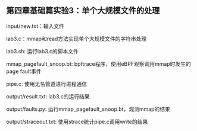 ## 第四章基础篇实验3：单个大规模文件的处理

input/new.txt：输入文件

lab3.c：mmap和read方法实现单个大规模文件的字符串处理

lab3.sh: 运行lab3.c的脚本文件

mmap_pagefault_snoop.bt: bpftrace程序，使用eBPF观察调用mmap时发生的page fault事件

pipe.c: 使用无名管道进行进程通信

output/result.txt: lab3.c的运行结果

output/faults.py: 运行mmap_pagefault_snoop.bt，观测mmap的结果

output/straceout.txt: 使用strace统计pipe.c调用write的结果
